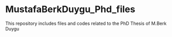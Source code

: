 # MustafaBerkDuygu_Phd_files
This repository includes files and codes related to the PhD Thesis of M.Berk Duygu
